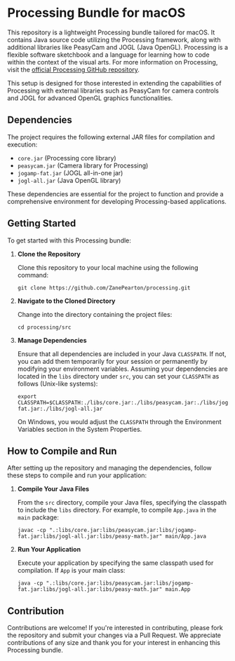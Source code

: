 # Processing Bundle for macOS

This repository is a lightweight Processing bundle tailored for macOS. It contains Java source code utilizing the Processing framework, along with additional libraries like PeasyCam and JOGL (Java OpenGL). Processing is a flexible software sketchbook and a language for learning how to code within the context of the visual arts. For more information on Processing, visit the [official Processing GitHub repository](https://github.com/processing).

This setup is designed for those interested in extending the capabilities of Processing with external libraries such as PeasyCam for camera controls and JOGL for advanced OpenGL graphics functionalities.

## Dependencies

The project requires the following external JAR files for compilation and execution:

- `core.jar` (Processing core library)
- `peasycam.jar` (Camera library for Processing)
- `jogamp-fat.jar` (JOGL all-in-one jar)
- `jogl-all.jar` (Java OpenGL library)

These dependencies are essential for the project to function and provide a comprehensive environment for developing Processing-based applications.

## Getting Started

To get started with this Processing bundle:

1. **Clone the Repository**

   Clone this repository to your local machine using the following command:

   ```
   git clone https://github.com/ZanePearton/processing.git
   ```

2. **Navigate to the Cloned Directory**

   Change into the directory containing the project files:

   ```
   cd processing/src
   ```

3. **Manage Dependencies**

   Ensure that all dependencies are included in your Java `CLASSPATH`. If not, you can add them temporarily for your session or permanently by modifying your environment variables. Assuming your dependencies are located in the `libs` directory under `src`, you can set your `CLASSPATH` as follows (Unix-like systems):

   ```
   export CLASSPATH=$CLASSPATH:./libs/core.jar:./libs/peasycam.jar:./libs/jogamp-fat.jar:./libs/jogl-all.jar
   ```

   On Windows, you would adjust the `CLASSPATH` through the Environment Variables section in the System Properties.

## How to Compile and Run

After setting up the repository and managing the dependencies, follow these steps to compile and run your application:

1. **Compile Your Java Files**

   From the `src` directory, compile your Java files, specifying the classpath to include the `libs` directory. For example, to compile `App.java` in the `main` package:

   ```
   javac -cp ".:libs/core.jar:libs/peasycam.jar:libs/jogamp-fat.jar:libs/jogl-all.jar:libs/peasy-math.jar" main/App.java
   ```

2. **Run Your Application**

   Execute your application by specifying the same classpath used for compilation. If `App` is your main class:

   ```
   java -cp ".:libs/core.jar:libs/peasycam.jar:libs/jogamp-fat.jar:libs/jogl-all.jar:libs/peasy-math.jar" main.App
   ```

## Contribution

Contributions are welcome! If you're interested in contributing, please fork the repository and submit your changes via a Pull Request. We appreciate contributions of any size and thank you for your interest in enhancing this Processing bundle.
